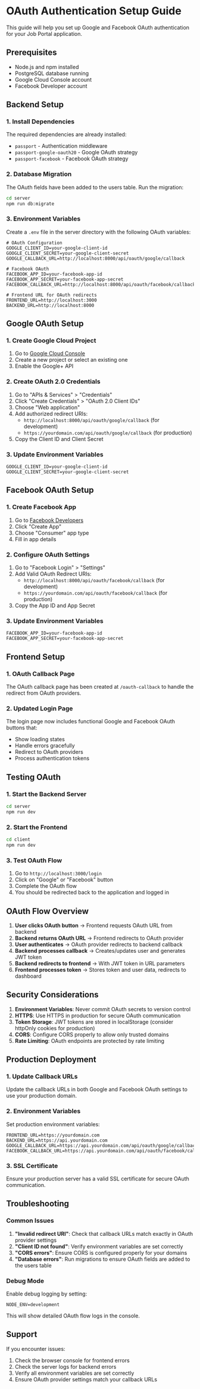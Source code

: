 # OAuth Authentication Setup Guide

This guide will help you set up Google and Facebook OAuth authentication for your Job Portal application.

## Prerequisites

- Node.js and npm installed
- PostgreSQL database running
- Google Cloud Console account
- Facebook Developer account

## Backend Setup

### 1. Install Dependencies

The required dependencies are already installed:
- `passport` - Authentication middleware
- `passport-google-oauth20` - Google OAuth strategy
- `passport-facebook` - Facebook OAuth strategy

### 2. Database Migration

The OAuth fields have been added to the users table. Run the migration:

```bash
cd server
npm run db:migrate
```

### 3. Environment Variables

Create a `.env` file in the server directory with the following OAuth variables:

```env
# OAuth Configuration
GOOGLE_CLIENT_ID=your-google-client-id
GOOGLE_CLIENT_SECRET=your-google-client-secret
GOOGLE_CALLBACK_URL=http://localhost:8000/api/oauth/google/callback

# Facebook OAuth
FACEBOOK_APP_ID=your-facebook-app-id
FACEBOOK_APP_SECRET=your-facebook-app-secret
FACEBOOK_CALLBACK_URL=http://localhost:8000/api/oauth/facebook/callback

# Frontend URL for OAuth redirects
FRONTEND_URL=http://localhost:3000
BACKEND_URL=http://localhost:8000
```

## Google OAuth Setup

### 1. Create Google Cloud Project

1. Go to [Google Cloud Console](https://console.cloud.google.com/)
2. Create a new project or select an existing one
3. Enable the Google+ API

### 2. Create OAuth 2.0 Credentials

1. Go to "APIs & Services" > "Credentials"
2. Click "Create Credentials" > "OAuth 2.0 Client IDs"
3. Choose "Web application"
4. Add authorized redirect URIs:
   - `http://localhost:8000/api/oauth/google/callback` (for development)
   - `https://yourdomain.com/api/oauth/google/callback` (for production)
5. Copy the Client ID and Client Secret

### 3. Update Environment Variables

```env
GOOGLE_CLIENT_ID=your-google-client-id
GOOGLE_CLIENT_SECRET=your-google-client-secret
```

## Facebook OAuth Setup

### 1. Create Facebook App

1. Go to [Facebook Developers](https://developers.facebook.com/)
2. Click "Create App"
3. Choose "Consumer" app type
4. Fill in app details

### 2. Configure OAuth Settings

1. Go to "Facebook Login" > "Settings"
2. Add Valid OAuth Redirect URIs:
   - `http://localhost:8000/api/oauth/facebook/callback` (for development)
   - `https://yourdomain.com/api/oauth/facebook/callback` (for production)
3. Copy the App ID and App Secret

### 3. Update Environment Variables

```env
FACEBOOK_APP_ID=your-facebook-app-id
FACEBOOK_APP_SECRET=your-facebook-app-secret
```

## Frontend Setup

### 1. OAuth Callback Page

The OAuth callback page has been created at `/oauth-callback` to handle the redirect from OAuth providers.

### 2. Updated Login Page

The login page now includes functional Google and Facebook OAuth buttons that:
- Show loading states
- Handle errors gracefully
- Redirect to OAuth providers
- Process authentication tokens

## Testing OAuth

### 1. Start the Backend Server

```bash
cd server
npm run dev
```

### 2. Start the Frontend

```bash
cd client
npm run dev
```

### 3. Test OAuth Flow

1. Go to `http://localhost:3000/login`
2. Click on "Google" or "Facebook" button
3. Complete the OAuth flow
4. You should be redirected back to the application and logged in

## OAuth Flow Overview

1. **User clicks OAuth button** → Frontend requests OAuth URL from backend
2. **Backend returns OAuth URL** → Frontend redirects to OAuth provider
3. **User authenticates** → OAuth provider redirects to backend callback
4. **Backend processes callback** → Creates/updates user and generates JWT token
5. **Backend redirects to frontend** → With JWT token in URL parameters
6. **Frontend processes token** → Stores token and user data, redirects to dashboard

## Security Considerations

1. **Environment Variables**: Never commit OAuth secrets to version control
2. **HTTPS**: Use HTTPS in production for secure OAuth communication
3. **Token Storage**: JWT tokens are stored in localStorage (consider httpOnly cookies for production)
4. **CORS**: Configure CORS properly to allow only trusted domains
5. **Rate Limiting**: OAuth endpoints are protected by rate limiting

## Production Deployment

### 1. Update Callback URLs

Update the callback URLs in both Google and Facebook OAuth settings to use your production domain.

### 2. Environment Variables

Set production environment variables:
```env
FRONTEND_URL=https://yourdomain.com
BACKEND_URL=https://api.yourdomain.com
GOOGLE_CALLBACK_URL=https://api.yourdomain.com/api/oauth/google/callback
FACEBOOK_CALLBACK_URL=https://api.yourdomain.com/api/oauth/facebook/callback
```

### 3. SSL Certificate

Ensure your production server has a valid SSL certificate for secure OAuth communication.

## Troubleshooting

### Common Issues

1. **"Invalid redirect URI"**: Check that callback URLs match exactly in OAuth provider settings
2. **"Client ID not found"**: Verify environment variables are set correctly
3. **"CORS errors"**: Ensure CORS is configured properly for your domains
4. **"Database errors"**: Run migrations to ensure OAuth fields are added to the users table

### Debug Mode

Enable debug logging by setting:
```env
NODE_ENV=development
```

This will show detailed OAuth flow logs in the console.

## Support

If you encounter issues:
1. Check the browser console for frontend errors
2. Check the server logs for backend errors
3. Verify all environment variables are set correctly
4. Ensure OAuth provider settings match your callback URLs
